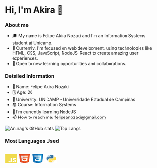 # Hi, I'm Akira 👋<br>

### About me<br>
- 🎓 My name is Felipe Akira Nozaki and I'm an Information Systems student at Unicamp.
- 🚀 Currently, I'm focused on web development, using technologies like HTML, CSS, JavaScript, NodeJS, React to create amazing user experiences.
- 🌱 Open to new learning opportunities and collaborations.
  
### Detailed Information<br>
- 👤 Name: Felipe Akira Nozaki
- 🗓 Age: 20
- 📖 University: UNICAMP - Universidade Estadual de Campinas
- 📚 Course: Information Systems
- 🌱 I’m currently learning NodeJS
- 📫 How to reach me: felipeanozaki@gmail.com


![Anurag's GitHub stats](https://github-readme-stats.vercel.app/api?username=felipeakira1&show_icons=true&btheme=dracula)
![Top Langs](https://github-readme-stats.vercel.app/api/top-langs/?username=anuraghazra&layout=compact)

### Most Languages Used<br>
<div style="display: inline_block"><br>
  <img align="center" alt="Icone JavaScript" height="30" width="40" src="https://raw.githubusercontent.com/devicons/devicon/master/icons/javascript/javascript-plain.svg">
  <img align="center" alt="Icone HTML" height="30" width="40" src="https://raw.githubusercontent.com/devicons/devicon/master/icons/html5/html5-original.svg">
  <img align="center" alt="Icone CSS" height="30" width="40" src="https://raw.githubusercontent.com/devicons/devicon/master/icons/css3/css3-original.svg">
  <img align="center" alt="Icone Python" height="30" width="40" src="https://raw.githubusercontent.com/devicons/devicon/master/icons/python/python-original.svg">
</div>
<br>

